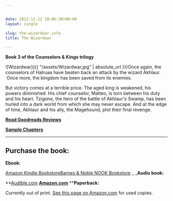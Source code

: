 ```yaml
---


date: 2012-12-22 18:06:30+00:00
layout: single

slug: the-wizardwar-info
title: The Wizardwar

---
```


**Book 3 of the Counselors & Kings trilogy**

![Wizardwar]({{ "/assets/Wizardwar.jpg" | absolute_url }})Once again, the counselors of Halruaa have beaten back an attack by the wizard Akhlaur.  Once more, the kingdom has been saved from its enemies.

But victory comes at a terrible price. The aged king is weakened, his powers diminished. His chief counselor, Matteo, is torn between his duty and his heart. Tzigone, the hero of the battle of Akhlaur's Swamp, has been hurled into a dark world from which she may never escape. And at the edge of time, Akhlaur and his ally, the Magehound, plot their final revenge.



**[Read Goodreads Reviews](http://www.goodreads.com/book/show/291720.The_Wizardwar)**

**[Sample Chapters](http://books.google.com.my/books?id=sZ9sPTWh8rcC&pg=PP1&lpg=PP1&dq=Wizardwar,+Elaine+Cunningham)**

*************************************


## Purchase the book:


**Ebook:**

[Amazon Kindle Bookstore](http://www.amazon.com/The-Wizardwar-Counselors-Kings-ebook/dp/B005UFN52U/ref=tmm_kin_title_0)[Barnes & Noble NOOK Bookstore](http://www.barnesandnoble.com/w/forgotten-realms-elaine-cunningham/1103164952?ean=9780786961887) _
_**Audio book:**

**[Audible.com](http://www.audible.com/pd/ref=sr_2_5?asin=B00CD7R9AM&qid=1366463007&sr=2-5) ****[Amazon.com](http://www.amazon.com/The-Wizardwar-Forgotten-Realms-Counselors/dp/B00CDIX3V0/ref=sr_1_1?ie=UTF8&qid=1366463180&sr=8-1&keywords=audio+books%2C+wizardwar%2C+Elaine+Cunningham)****
****Paperback:**


Currently out of print. [See this page on Amazon.com](http://www.amazon.com/The-Wizardwar-Forgotten-Realms-Counselors/dp/0786927046) for used copies.
